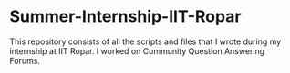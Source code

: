 # Summer-Internship-IIT-Ropar
This repository consists of all the scripts and files that I wrote during my internship at IIT Ropar. I worked on Community Question Answering Forums. 
